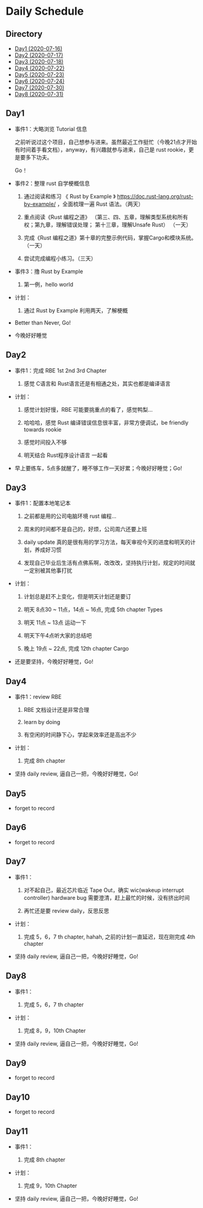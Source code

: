 # Daily Schedule

## Directory

* [Day1 (2020-07-16)](#Day1)
* [Day2 (2020-07-17)](#Day2)
* [Day3 (2020-07-18)](#Day3)
* [Day4 (2020-07-22)](#Day4)
* [Day5 (2020-07-23)](#Day5)
* [Day6 (2020-07-24)](#Day6)
* [Day7 (2020-07-30)](#Day7)
* [Day8 (2020-07-31)](#Day8)

## Day1

* 事件1：大略浏览 Tutorial 信息

  之前听说过这个项目，自己想参与进来。虽然最近工作挺忙（今晚21点才开始有时间着手看文档），anyway，有兴趣就参与进来，自己是 rust rookie，更是要多下功夫。

  Go！

* 事件2：整理 rust 自学梗概信息

  1. 通过阅读和练习 《 Rust by Example 》 https://doc.rust-lang.org/rust-by-example/ ，全面梳理一遍 Rust 语法。（两天）

  2. 重点阅读《Rust 编程之道》 （第三、四、五章，理解类型系统和所有权；第九章，理解错误处理； 第十三章，理解Unsafe Rust） （一天）

  3. 完成《Rust 编程之道》第十章的完整示例代码，掌握Cargo和模块系统。（一天）

  4. 尝试完成编程小练习。（三天）

* 事件3：撸 Rust by Example

  1. 第一例，hello world

* 计划：

  1. 通过 Rust by Example 利用两天，了解梗概

* Better than Never, Go!

* 今晚好好睡觉

## Day2

* 事件1：完成 RBE 1st 2nd 3rd Chapter

  1. 感觉 C语言和 Rust语言还是有相通之处，其实也都是编译语言

* 计划：

  1. 感觉计划好慢，RBE 可能要挑重点的看了，感觉鸭梨...

  2. 哈哈哈，感觉 Rust 编译错误信息很丰富，非常方便调试，be friendly towards rookie

  3. 感觉时间投入不够

  4. 明天结合 Rust程序设计语言 一起看

* 早上要练车，5点多就醒了，睡不够工作一天好累；今晚好好睡觉；Go!

## Day3

* 事件1：配置本地笔记本

  1. 之前都是用的公司电脑环境 rust 编程...

  2. 周末的时间都不是自己的，好烦，公司周六还要上班

  3. daily update 真的是很有用的学习方法，每天审视今天的进度和明天的计划，养成好习惯

  4. 发现自己毕业后生活有点佛系啊，改改改，坚持执行计划，规定的时间就一定别被其他事打扰

* 计划：

  1. 计划总是赶不上变化，但是明天计划还是要订

  2. 明天 8点30 ~ 11点，14点 ~ 16点, 完成 5th chapter Types

  3. 明天 11点 ~ 13点 运动一下

  4. 明天下午4点听大家的总结吧

  5. 晚上 19点 ~ 22点, 完成 12th chapter Cargo

* 还是要坚持，今晚好好睡觉，Go!

## Day4

* 事件1：review RBE
  
  1. RBE 文档设计还是非常合理

  2. learn by doing

  3. 有空闲的时间静下心，学起来效率还是高出不少

* 计划：

  1. 完成 8th chapter

* 坚持 daily review, 逼自己一把，今晚好好睡觉，Go!

## Day5

* forget to record

## Day6

* forget to record

## Day7

* 事件1：

  1. 对不起自己，最近芯片临近 Tape Out，确实 wic(wakeup interrupt controller) hardware bug 需要澄清，赶上最忙的时候，没有挤出时间

  2. 再忙还是要 review daily，反思反思

* 计划：

  1. 完成 5，6，7 th chapter, hahah, 之前的计划一直延迟，现在刚完成 4th chapter

* 坚持 daily review, 逼自己一把，今晚好好睡觉，Go!

## Day8

* 事件1：

  1. 完成 5，6，7 th chapter

* 计划：

  1. 完成 8，9，10th Chapter

* 坚持 daily review, 逼自己一把，今晚好好睡觉，Go!

## Day9

* forget to record

## Day10

* forget to record

## Day11

* 事件1：

  1. 完成 8th chapter

* 计划：

  1. 完成 9，10th Chapter

* 坚持 daily review, 逼自己一把，今晚好好睡觉，Go!

